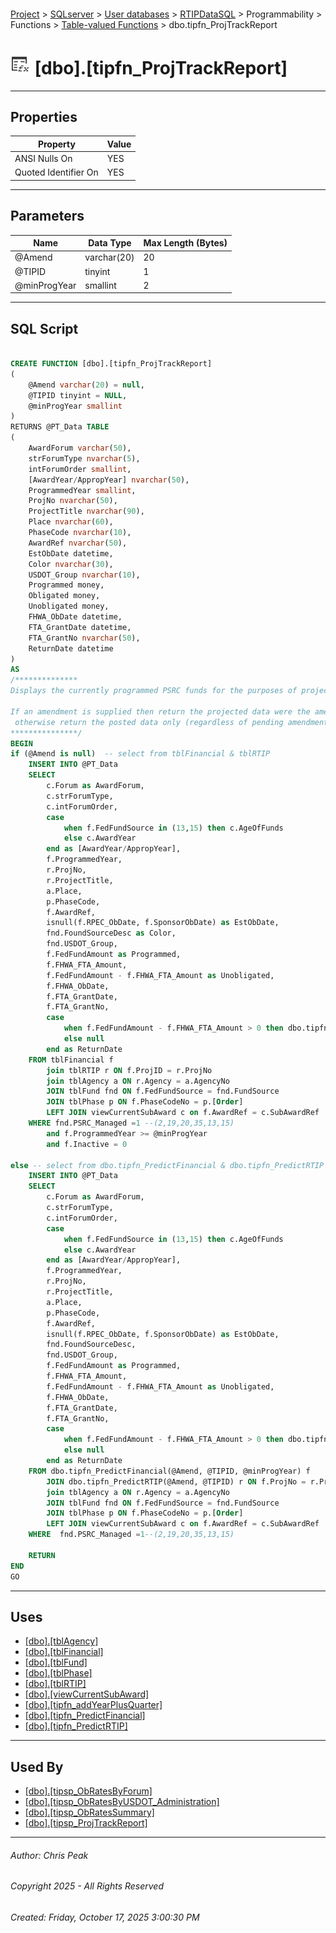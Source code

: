#### 

[Project](../../../../../../index.md) > [SQLserver](../../../../../index.md) > [User databases](../../../../index.md) > [RTIPDataSQL](../../../index.md) > Programmability > Functions > [Table-valued Functions](Table-valued_Functions.md) > dbo.tipfn_ProjTrackReport

# ![Table-valued Functions](../../../../../../Images/Function_Table32.png) [dbo].[tipfn_ProjTrackReport]

---

## <a name="#properties"></a>Properties

| Property | Value |
|---|---|
| ANSI Nulls On | YES |
| Quoted Identifier On | YES |


---

## <a name="#parameters"></a>Parameters

| Name | Data Type | Max Length (Bytes) |
|---|---|---|
| @Amend | varchar(20) | 20 |
| @TIPID | tinyint | 1 |
| @minProgYear | smallint | 2 |


---

## <a name="#sqlscript"></a>SQL Script

```sql

CREATE FUNCTION [dbo].[tipfn_ProjTrackReport] 
(
	@Amend varchar(20) = null, 
	@TIPID tinyint = NULL, 
	@minProgYear smallint
)
RETURNS @PT_Data TABLE
(
	AwardForum varchar(50),
	strForumType nvarchar(5),
	intForumOrder smallint,
	[AwardYear/AppropYear] nvarchar(50),
	ProgrammedYear smallint,
	ProjNo nvarchar(50),
	ProjectTitle nvarchar(90),
	Place nvarchar(60),
	PhaseCode nvarchar(10),
	AwardRef nvarchar(50),
	EstObDate datetime,
	Color nvarchar(30),
	USDOT_Group nvarchar(10),
	Programmed money,
	Obligated money,
	Unobligated money,
	FHWA_ObDate datetime,
	FTA_GrantDate datetime,
	FTA_GrantNo nvarchar(50),
	ReturnDate datetime
)
AS
/**************
Displays the currently programmed PSRC funds for the purposes of project tracking reporting.

If an amendment is supplied then return the projected data were the amendment posted
 otherwise return the posted data only (regardless of pending amendments).
***************/
BEGIN
if (@Amend is null)  -- select from tblFinancial & tblRTIP
	INSERT INTO @PT_Data
	SELECT 
		c.Forum as AwardForum,
		c.strForumType,
		c.intForumOrder,
		case 
			when f.FedFundSource in (13,15) then c.AgeOfFunds
			else c.AwardYear
		end as [AwardYear/AppropYear],
		f.ProgrammedYear, 
		r.ProjNo,
		r.ProjectTitle,
		a.Place,
		p.PhaseCode,
		f.AwardRef,
		isnull(f.RPEC_ObDate, f.SponsorObDate) as EstObDate,
		fnd.FoundSourceDesc as Color,
		fnd.USDOT_Group,
		f.FedFundAmount as Programmed,
		f.FHWA_FTA_Amount,
		f.FedFundAmount - f.FHWA_FTA_Amount as Unobligated,
		f.FHWA_ObDate,
		f.FTA_GrantDate,
		f.FTA_GrantNo,
		case
			when f.FedFundAmount - f.FHWA_FTA_Amount > 0 then dbo.tipfn_addYearPlusQuarter(isnull(f.RPEC_ObDate, f.SponsorObDate)) 
			else null
		end as ReturnDate
	FROM tblFinancial f
		join tblRTIP r ON f.ProjID = r.ProjNo
		join tblAgency a ON r.Agency = a.AgencyNo
		JOIN tblFund fnd ON f.FedFundSource = fnd.FundSource
		JOIN tblPhase p ON f.PhaseCodeNo = p.[Order]
		LEFT JOIN viewCurrentSubAward c on f.AwardRef = c.SubAwardRef
	WHERE fnd.PSRC_Managed =1 --(2,19,20,35,13,15)
		and f.ProgrammedYear >= @minProgYear
		and f.Inactive = 0

else -- select from dbo.tipfn_PredictFinancial & dbo.tipfn_PredictRTIP
	INSERT INTO @PT_Data
	SELECT 
		c.Forum as AwardForum,
		c.strForumType,	
		c.intForumOrder,
		case 
			when f.FedFundSource in (13,15) then c.AgeOfFunds
			else c.AwardYear
		end as [AwardYear/AppropYear],
		f.ProgrammedYear, 
		r.ProjNo,
		r.ProjectTitle,
		a.Place,
		p.PhaseCode,
		f.AwardRef,
		isnull(f.RPEC_ObDate, f.SponsorObDate) as EstObDate,
		fnd.FoundSourceDesc,
		fnd.USDOT_Group,
		f.FedFundAmount as Programmed,
		f.FHWA_FTA_Amount,
		f.FedFundAmount - f.FHWA_FTA_Amount as Unobligated,
		f.FHWA_ObDate,
		f.FTA_GrantDate,
		f.FTA_GrantNo,
		case
			when f.FedFundAmount - f.FHWA_FTA_Amount > 0 then dbo.tipfn_addYearPlusQuarter(isnull(f.RPEC_ObDate, f.SponsorObDate)) 
			else null
		end as ReturnDate
	FROM dbo.tipfn_PredictFinancial(@Amend, @TIPID, @minProgYear) f
		JOIN dbo.tipfn_PredictRTIP(@Amend, @TIPID) r ON f.ProjNo = r.ProjNo
		join tblAgency a ON r.Agency = a.AgencyNo
		JOIN tblFund fnd ON f.FedFundSource = fnd.FundSource
		JOIN tblPhase p ON f.PhaseCodeNo = p.[Order]
		LEFT JOIN viewCurrentSubAward c on f.AwardRef = c.SubAwardRef
	WHERE  fnd.PSRC_Managed =1--(2,19,20,35,13,15)

	RETURN 
END
GO

```


---

## <a name="#uses"></a>Uses

* [[dbo].[tblAgency]](../../../Tables/dbo_tblAgency.md)
* [[dbo].[tblFinancial]](../../../Tables/dbo_tblFinancial.md)
* [[dbo].[tblFund]](../../../Tables/dbo_tblFund.md)
* [[dbo].[tblPhase]](../../../Tables/dbo_tblPhase.md)
* [[dbo].[tblRTIP]](../../../Tables/dbo_tblRTIP.md)
* [[dbo].[viewCurrentSubAward]](../../../Views/dbo_viewCurrentSubAward.md)
* [[dbo].[tipfn_addYearPlusQuarter]](../Scalar-valued_Functions/dbo_tipfn_addYearPlusQuarter.md)
* [[dbo].[tipfn_PredictFinancial]](dbo_tipfn_PredictFinancial.md)
* [[dbo].[tipfn_PredictRTIP]](dbo_tipfn_PredictRTIP.md)


---

## <a name="#usedby"></a>Used By

* [[dbo].[tipsp_ObRatesByForum]](../../Stored_Procedures/dbo_tipsp_ObRatesByForum.md)
* [[dbo].[tipsp_ObRatesByUSDOT_Administration]](../../Stored_Procedures/dbo_tipsp_ObRatesByUSDOT_Administration.md)
* [[dbo].[tipsp_ObRatesSummary]](../../Stored_Procedures/dbo_tipsp_ObRatesSummary.md)
* [[dbo].[tipsp_ProjTrackReport]](../../Stored_Procedures/dbo_tipsp_ProjTrackReport.md)


---

###### Author:  Chris Peak

###### Copyright 2025 - All Rights Reserved

###### Created: Friday, October 17, 2025 3:00:30 PM

